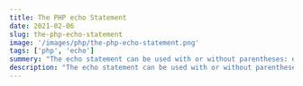 ```yaml
---
title: The PHP echo Statement
date: 2021-02-06
slug: the-php-echo-statement
image: '/images/php/the-php-echo-statement.png'
tags: ['php', 'echo']
summery: "The echo statement can be used with or without parentheses: echo or echo()."
description: "The echo statement can be used with or without parentheses: echo or echo()."
---
```

